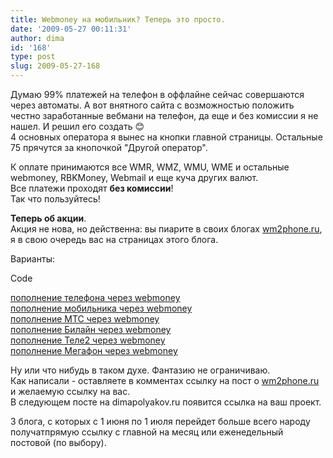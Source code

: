 ```yaml
---
title: Webmoney на мобильник? Теперь это просто.
date: '2009-05-27 00:11:31'
author: dima
id: '168'
type: post
slug: 2009-05-27-168
---
```


Думаю 99% платежей на телефон в оффлайне сейчас совершаются через автоматы. А вот внятного сайта с возможностью положить честно заработанные вебмани на телефон, да еще и без комиссии я не нашел. И решил его создать 😊  
4 основных оператора я вынес на кнопки главной страницы. Остальные 75 прячутся за кнопочкой "Другой оператор".

К оплате принимаются все WMR, WMZ, WMU, WME и остальные webmoney, RBKMoney, Webmail и еще куча других валют.  
Все платежи проходят **без комиссии**!  
Так что пользуйтесь!

**Теперь об акции**.  
Акция не нова, но действенна: вы пиарите в своих блогах [wm2phone.ru](http://wm2phone.ru), я в свою очередь вас на страницах этого блога.

Варианты:  

Code

<a href="http://wm2phone.ru">пополнение телефона через webmoney</a>  
<a href="http://wm2phone.ru">пополнение мобильника через webmoney</a>  
<a href="http://wm2phone.ru/?p=mts">пополнение МТС через webmoney</a>  
<a href="http://wm2phone.ru/?p=beeline">пополнение Билайн через webmoney</a>  
<a href="http://wm2phone.ru/?p=tele2">пополнение Теле2 через webmoney</a>  
<a href="http://wm2phone.ru/?p=megafon">пополнение Мегафон через webmoney</a>  

  
Ну или что нибудь в таком духе. Фантазию не ограничиваю.  
Как написали - оставляете в комментах ссылку на пост о [wm2phone.ru](http://wm2phone.ru) и желаемую ссылку на вас.  
В следующем посте на dimapolyakov.ru появится ссылка на ваш проект.

3 блога, с которых с 1 июня по 1 июля перейдет больше всего народу получатпрямую ссылку с главной на месяц или еженедельный постовой (по выбору).
